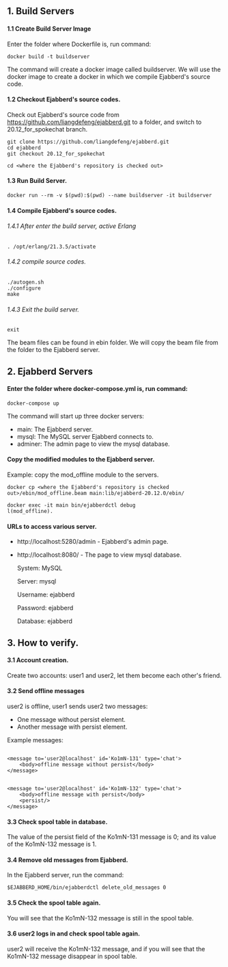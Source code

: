 ## 1. Build Servers

#### 1.1 Create Build Server Image
Enter the folder where Dockerfile is, run command:

```
docker build -t buildserver
```

The command will create a docker image called buildserver. We will use the docker image to create a docker in which we compile Ejabberd's source code.


#### 1.2 Checkout Ejabberd's source codes.

Check out Ejabberd's source code from https://github.com/liangdefeng/ejabberd.git to a folder, and switch to 20.12_for_spokechat branch. 

```
git clone https://github.com/liangdefeng/ejabberd.git
cd ejabberd
git checkout 20.12_for_spokechat

cd <where the Ejabberd's repository is checked out>
```

#### 1.3 Run Build Server.

```
docker run --rm -v $(pwd):$(pwd) --name buildserver -it buildserver

```

#### 1.4 Compile Ejabberd's source codes.

###### 1.4.1 After enter the build server, active Erlang

```
. /opt/erlang/21.3.5/activate

```

###### 1.4.2 compile source codes.

```
./autogen.sh
./configure
make

```

###### 1.4.3 Exit the build server.

```
exit
```

The beam files can be found in ebin folder. We will copy the beam file from the folder to the Ejabberd server.


## 2. Ejabberd Servers

#### Enter the folder where docker-compose.yml is, run command:

```
docker-compose up
```

The command will start up three docker servers:
 - main: The Ejabberd server.
 - mysql: The MySQL server Ejabberd connects to.
 - adminer: The admin page to view the mysql database.


#### Copy the modified modules to the Ejabberd server.

Example: copy the mod_offline module to the servers.

```
docker cp <where the Ejabberd's repository is checked out>/ebin/mod_offline.beam main:lib/ejabberd-20.12.0/ebin/

docker exec -it main bin/ejabberdctl debug
l(mod_offline).

```

#### URLs to access various server.

 - http://localhost:5280/admin - Ejabberd's admin page.
 	
 	
 - http://localhost:8080/ - The page to view mysql database.
 
 	System: MySQL
 	
 	Server: mysql
 	
 	Username: ejabberd
 	
 	Password: ejabberd
 	
 	Database: ejabberd

## 3. How to verify.

#### 3.1 Account creation.
Create two accounts: user1 and user2, let them become each other's friend.

#### 3.2 Send offline messages
user2 is offline, user1 sends user2 two messages:
 - One message without persist element.
 - Another message with persist element.
 
Example messages:

```

<message to='user2@localhost' id='Ko1mN-131' type='chat'>
	<body>offline message without persist</body>
</message>


<message to='user2@localhost' id='Ko1mN-132' type='chat'>
	<body>offline message with persist</body>
	<persist/>
</message>

```

#### 3.3 Check spool table in database.

 
The value of the persist field of the Ko1mN-131 message is 0; and its value of the Ko1mN-132 message is 1.


#### 3.4 Remove old messages from Ejabberd.

In the Ejabberd server, run the command:

```
$EJABBERD_HOME/bin/ejabberdctl delete_old_messages 0 
```

#### 3.5 Check the spool table again.

You will see that the Ko1mN-132 message is still in the spool table.

#### 3.6 user2 logs in and check spool table again.

user2 will receive the Ko1mN-132 message, and if you will see that the Ko1mN-132 message disappear in spool table.  

